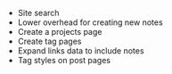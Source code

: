 - Site search
- Lower overhead for creating new notes
- Create a projects page
- Create tag pages
- Expand links data to include notes
- Tag styles on post pages

